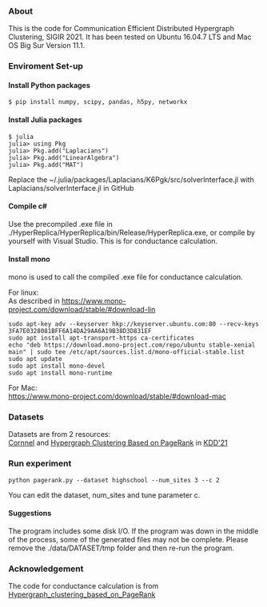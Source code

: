 ### About

This is the code for Communication Efficient Distributed Hypergraph Clustering, SIGIR 2021.
It has been tested on Ubuntu 16.04.7 LTS and Mac OS Big Sur Version 11.1.


### Enviroment Set-up
#### Install Python packages
```
$ pip install numpy, scipy, pandas, h5py, networkx
```
#### Install Julia packages
```
$ julia
julia> using Pkg
julia> Pkg.add("Laplacians")
julia> Pkg.add("LinearAlgebra")
julia> Pkg.add("MAT")
```
Replace the ~/.julia/packages/Laplacians/K6Pgk/src/solverInterface.jl with Laplacians/solverInterface.jl in GitHub  


#### Compile c\#
Use the precompiled .exe file in ./HyperReplica/HyperReplica/bin/Release/HyperReplica.exe, or compile by yourself with Visual Studio. This is for conductance calculation. 

#### Install mono 
mono is used to call the compiled .exe file for conductance calculation.   
  
For linux:  
As described in https://www.mono-project.com/download/stable/#download-lin  
```
sudo apt-key adv --keyserver hkp://keyserver.ubuntu.com:80 --recv-keys 3FA7E0328081BFF6A14DA29AA6A19B38D3D831EF
sudo apt install apt-transport-https ca-certificates
echo "deb https://download.mono-project.com/repo/ubuntu stable-xenial main" | sudo tee /etc/apt/sources.list.d/mono-official-stable.list
sudo apt update
sudo apt install mono-devel
sudo apt install mono-runtime
```

For Mac:    
https://www.mono-project.com/download/stable/#download-mac  

### Datasets
Datasets are from 2 resources:   
[Cornnel](https://www.cs.cornell.edu/~arb/data/) and [Hypergraph Clustering Based on PageRank](https://github.com/atsushi-miyauchi/Hypergraph_clustering_based_on_PageRank) in [KDD'21](https://dl.acm.org/doi/10.1145/3394486.3403248)

### Run experiment
```
python pagerank.py --dataset highschool --num_sites 3 --c 2 
```
You can edit the dataset, num_sites and tune parameter c.  

#### Suggestions
The program includes some disk I/O. If the program was down in the middle of the process, some of the generated files may not be complete. Please remove the ./data/DATASET/tmp folder and then re-run the program.  

### Acknowledgement
The code for conductance calculation is from [Hypergraph_clustering_based_on_PageRank](https://github.com/atsushi-miyauchi/Hypergraph_clustering_based_on_PageRank)
